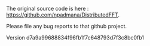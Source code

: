 The original source code is here : https://github.com/npadmana/DistributedFFT.

Please file any bug reports to that github project.

Version d7a9a99688834f96fb1f7c648793d7f3c8bc0fb1
